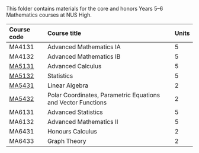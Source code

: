 This folder contains materials for the core and honors Years 5–6 Mathematics courses at NUS High.

| Course code | Course title | Units |
| :---- | :-------- | :----
| MA4131 | Advanced Mathematics IA | 5 |
| MA4132 | Advanced Mathematics IB | 5 |
| [MA5131](MA5131/) | Advanced Calculus | 5 |
| [MA5132](MA5132/) | Statistics | 5 |
| [MA5431](MA5431/) | Linear Algebra | 2 |
| [MA5432](MA5432/) | Polar Coordinates, Parametric Equations and Vector Functions | 2 |
| MA6131 | Advanced Statistics | 5 |
| MA6132 | Advanced Mathematics II | 5 |
| MA6431 | Honours Calculus | 2 |
| MA6433 | Graph Theory | 2 |
